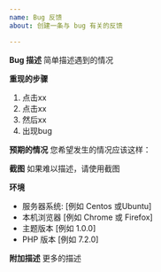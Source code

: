 ```yaml
---
name: Bug 反馈
about: 创建一条与 bug 有关的反馈

---
```


**Bug 描述**
简单描述遇到的情况

**重现的步骤**
1. 点击xx
2. 点击xx
3. 然后xx
4. 出现bug

**预期的情况**
您希望发生的情况应该这样：

**截图**
如果难以描述，请使用截图

**环境**
 - 服务器系统: [例如 Centos 或Ubuntu]
 - 本机浏览器 [例如 Chrome 或 Firefox]
 - 主题版本 [例如 1.0.0]
 - PHP 版本 [例如 7.2.0]

**附加描述**
更多的描述

